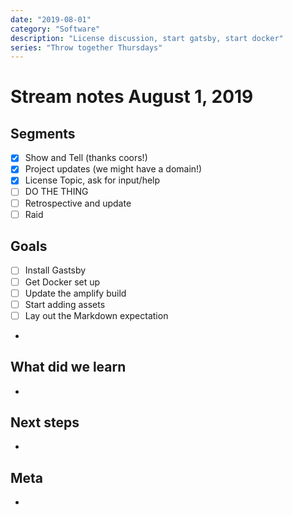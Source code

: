```yaml
---
date: "2019-08-01"
category: "Software"
description: "License discussion, start gatsby, start docker"
series: "Throw together Thursdays"
---
```


# Stream notes August 1, 2019

## Segments

- [x] Show and Tell (thanks coors!)
- [x] Project updates (we might have a domain!)
- [x] License Topic, ask for input/help
- [ ] DO THE THING
- [ ] Retrospective and update
- [ ] Raid

## Goals

- [ ] Install Gastsby
- [ ] Get Docker set up
- [ ] Update the amplify build
- [ ] Start adding assets
- [ ] Lay out the Markdown expectation
-

## What did we learn

-

## Next steps

-

## Meta

-
